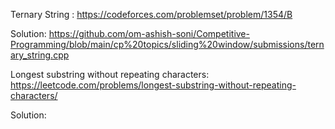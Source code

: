 Ternary String :
  https://codeforces.com/problemset/problem/1354/B
 
  Solution: https://github.com/om-ashish-soni/Competitive-Programming/blob/main/cp%20topics/sliding%20window/submissions/ternary_string.cpp
  
Longest substring without repeating characters:
  https://leetcode.com/problems/longest-substring-without-repeating-characters/
  
  Solution: 
